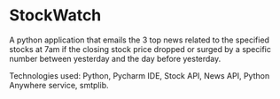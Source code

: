 # StockWatch
A python application that emails the 3 top news related to the specified stocks at 7am 
if the closing stock price dropped or surged by a specific number between yesterday and the day before yesterday.

Technologies used: Python, Pycharm IDE, Stock API, News API, Python Anywhere service, smtplib.
